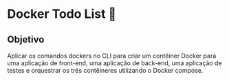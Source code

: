 # Docker Todo List 📓

## Objetivo
Aplicar os comandos dockers no CLI para criar um contêiner Docker para uma aplicação de front-end, uma aplicação de back-end, uma aplicação de testes e orquestrar os três contêineres utilizando o Docker compose.
